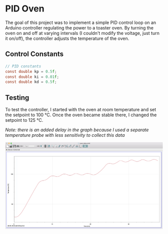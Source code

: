 # PID Oven

The goal of this project was to implement a simple PID control loop on an Arduino controller regulating the power to a toaster oven. By turning the oven on and off at varying intervals (I couldn't modify the voltage, just turn it on/off), the controller adjusts the temperature of the oven.

## Control Constants

```C
// PID constants
const double kp = 0.5f;
const double ki = 0.01f;
const double kd = 0.5f;
```
## Testing
To test the controller, I started with the oven at room temperature and set the setpoint to 100 °C. Once the oven became stable there, I changed the setpoint to 125 °C. 

*Note: there is an added delay in the graph because I used a separate temperature probe with less sensitivity to collect this data*

![alt text](graph.jpeg "Oven Data")
